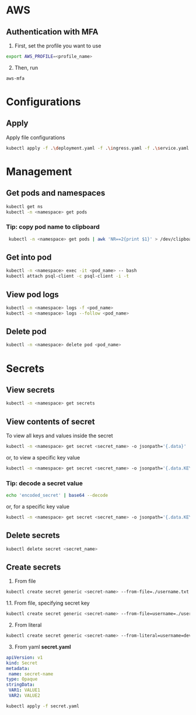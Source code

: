 # AWS 

## Authentication with MFA

1. First, set the profile you want to use
```bash
export AWS_PROFILE=<profile_name>
```
2. Then, run 
```bash
aws-mfa
```

# Configurations

## Apply

Apply file configurations
```bash
kubectl apply -f .\deployment.yaml -f .\ingress.yaml -f .\service.yaml
```


# Management
## Get pods and namespaces

```bash
kubectl get ns
kubectl -n <namespace> get pods
```

### Tip: copy pod name to clipboard
```bash
 kubectl -n <namespace> get pods | awk 'NR==2{print $1}' > /dev/clipboard
```

## Get into pod

```bash
kubectl -n <namespace> exec -it <pod_name> -- bash
kubectl attach psql-client -c psql-client -i -t
```

## View pod logs

```bash
kubectl -n <namespace> logs -f <pod_name>
kubectl -n <namespace> logs --follow <pod_name>
```



## Delete pod

```bash
kubectl -n <namespace> delete pod <pod_name>
```

# Secrets

## View secrets
```bash
kubectl -n <namespace> get secrets
```

## View contents of secret
To view all keys and values inside the secret
```bash
kubectl -n <namespace> get secret <secret_name> -o jsonpath='{.data}'
```
or, to view a specific key value
```bash
kubectl -n <namespace> get secret <secret_name> -o jsonpath='{.data.KEY_NAME}'
```
### Tip: decode a secret value
```bash
echo 'encoded_secret' | base64 --decode
```
or, for a specific key value
```bash
kubectl -n <namespace> get secret <secret_name> -o jsonpath='{.data.KEY_NAME}' | base64 --decode
```

## Delete secrets
```bash
kubectl delete secret <secret_name>
```

## Create secrets
1. From file
```bash
kubectl create secret generic <secret-name> --from-file=./username.txt --from-file=./password.txt
```
1.1. From file, specifying secret key
```bash
kubectl create secret generic <secret-name> --from-file=username=./username.txt --from-file=password=./password.txt
```
2. From literal
```bash
kubectl create secret generic <secret-name> --from-literal=username=devuser --from-literal=password='S!B\*d$zDsb='
```

3. From yaml
**secret.yaml**
```yaml
apiVersion: v1
kind: Secret
metadata:
 name: secret-name
type: Opaque
stringData:
 VAR1: VALUE1
 VAR2: VALUE2
```

```bash
kubectl apply -f secret.yaml
```
